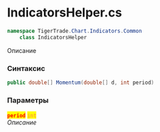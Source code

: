 
# IndicatorsHelper.cs
```csharp
namespace TigerTrade.Chart.Indicators.Common  
    class IndicatorsHelper
```

Описание

### Синтаксис
```csharp
public double[] Momentum(double[] d, int period)
```

### Параметры  
<mark style="color:red;">**`period`**</mark> <mark style="color:coral;">`int`</mark>  
 *Описание*  
  

                    
                    